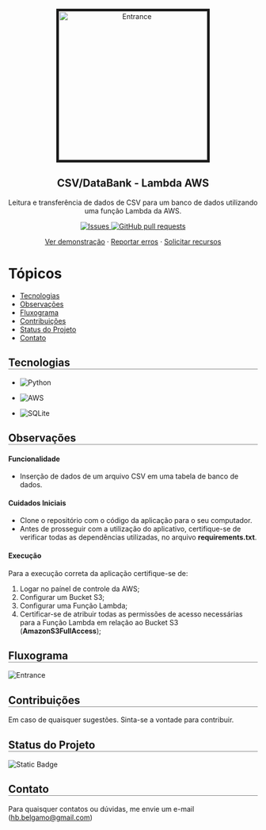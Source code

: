 <p align="center">
 <img border="5px" width="300px" src="https://res.cloudinary.com/dvqvv2bkq/image/upload/v1712111591/portfolio/ccssfy6ca6t5sdv3apoz.png" align="center" alt="Entrance" />
 <h2 align="center">CSV/DataBank - Lambda AWS</h2>
 <p align="center">Leitura e transferência de dados de CSV para um banco de dados utilizando uma função Lambda da AWS.</p>
</p>

<p align="center">
<a href="https://github.com/Sigbel/csv-conv-lambda-aws/issues">
    <img alt="Issues" src="https://img.shields.io/github/issues/sigbel/csv-conv-lambda-aws?color=0088ff" />
</a>
<a href="https://github.com/Sigbel/Technical_Report_Generator/pulls">
    <img alt="GitHub pull requests" src="https://img.shields.io/github/issues-pr/sigbel/csv-conv-lambda-aws?color=0088ff" />
</a>

</p>
<p align="center">
<a href="#demonstrativo">Ver demonstração</a>
·
<a href="https://github.com/Sigbel/csv-conv-lambda-aws/issues/new">Reportar erros</a>
·
<a href="https://github.com/Sigbel/csv-conv-lambda-aws/issues/new">Solicitar recursos</a>
</p>

# Tópicos

- <a href="#tecnologias">Tecnologias</a>
- <a href="#observacoes">Observações</a>
- <a href="#fluxograma">Fluxograma</a>
- <a href="#contribuicoes">Contribuições</a>
- <a href="#status">Status do Projeto</a>
- <a href="#contato">Contato</a>

<h2 id="tecnologias" style="display: block; border-bottom: 1px solid gray;">Tecnologias</h2>

- ![Python](https://img.shields.io/badge/python-3670A0?style=for-the-badge&logo=python&logoColor=ffdd54)

- ![AWS](https://img.shields.io/badge/AWS-%23FF9900.svg?style=for-the-badge&logo=amazon-aws&logoColor=white)

- ![SQLite](https://img.shields.io/badge/sqlite-%2307405e.svg?style=for-the-badge&logo=sqlite&logoColor=white)

<h2 id="observacoes" style="display: block; border-bottom: 1px solid gray;">Observações</h2>

<h4>Funcionalidade</h4>

- Inserção de dados de um arquivo CSV em uma tabela de banco de dados.

<h4>Cuidados Iniciais</h4>

- Clone o repositório com o código da aplicação para o seu computador.
- Antes de prosseguir com a utilização do aplicativo, certifique-se de verificar todas as dependências utilizadas, no arquivo **requirements.txt**.


<h4>Execução</h4>
Para a execução correta da aplicação certifique-se de:

1. Logar no paínel de controle da AWS;
2. Configurar um Bucket S3;
3. Configurar uma Função Lambda;
4. Certificar-se de atribuir todas as permissões de acesso necessárias para a Função Lambda em relação ao Bucket S3 (**AmazonS3FullAccess**);

<h2 id="fluxograma" style="display: block; border-bottom: 1px solid gray;">Fluxograma</h2>
<img src="https://res.cloudinary.com/dvqvv2bkq/image/upload/v1712109116/portfolio/%40Imagens/ploxlgawsdepou4xsfav.png" align="center" alt="Entrance" />

<h2 id="contribuicoes" style="display: block; border-bottom: 1px solid gray;">Contribuições</h2>

Em caso de quaisquer sugestões. Sinta-se a vontade para contribuir.

<h2 id="status" style="display: block; border-bottom: 1px solid gray;">Status do Projeto</h2>

![Static Badge](https://img.shields.io/badge/Status-Ativo-yellow)

<h2 id="contato" style="display: block; border-bottom: 1px solid gray;">Contato</h2>

Para quaisquer contatos ou dúvidas, me envie um e-mail (hb.belgamo@gmail.com)
